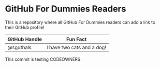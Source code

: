 # GitHub For Dummies Readers
This is a repository where all GitHub For Dummies readers can add a link to their GitHub profile!

| GitHub Handle | Fun Fact |
| ------------- | -------- |
| @sguthals | I have two cats and a dog! |

This commit is testing CODEOWNERS.
